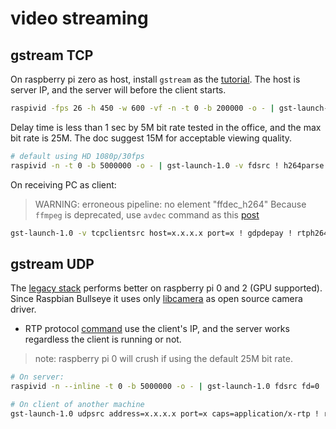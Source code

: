 # video streaming
## gstream TCP
On raspberry pi zero as host, install `gstream` as the [tutorial](https://platypus-boats.readthedocs.io/en/latest/source/rpi/video/video-streaming-gstreamer.html). The host is server IP, and the server will before the client starts. 
```sh
raspivid -fps 26 -h 450 -w 600 -vf -n -t 0 -b 200000 -o - | gst-launch-1.0 -v fdsrc ! h264parse ! rtph264pay config-interval=1 pt=96 ! gdppay ! tcpserversink host=x.x.x.x port=x
```
Delay time is less than 1 sec by 5M bit rate tested in the office, and the max bit rate is 25M. The doc suggest 15M for acceptable viewing quality.
```sh
# default using HD 1080p/30fps
raspivid -n -t 0 -b 5000000 -o - | gst-launch-1.0 -v fdsrc ! h264parse ! rtph264pay config-interval=1 pt=96 ! gdppay ! tcpserversink host=x.x.x.x port=x
```
On receiving PC as client:
>  WARNING: erroneous pipeline: no element "ffdec_h264"
Because `ffmpeg` is deprecated, use `avdec` command as this [post](https://www.linkedin.com/pulse/streaming-live-from-pi-camerawith-raspberry-zero-w-pc-mundra/)
```sh
gst-launch-1.0 -v tcpclientsrc host=x.x.x.x port=x ! gdpdepay ! rtph264depay ! avdec_h264 ! videoconvert ! autovideosink sync=false
```
## gstream UDP
The [legacy stack](https://www.raspberrypi.com/documentation/accessories/camera.html#libcamera-and-the-legacy-raspicam-camera-stack) performs better on raspberry pi 0 and 2 (GPU supported). Since Raspbian Bullseye it uses only [libcamera](https://www.raspberrypi.com/documentation/accessories/camera.html#network-streaming) as open source camera driver.
* RTP protocol [command](https://www.raspberrypi.com/documentation/accessories/camera.html#using-rtp) use the client's IP, and the server works regardless the client is running or not.
> note: raspberry pi 0 will crush if using the default 25M bit rate.
```sh
# On server:
raspivid -n --inline -t 0 -b 5000000 -o - | gst-launch-1.0 fdsrc fd=0 ! h264parse ! rtph264pay ! udpsink host=x.x.x.x port=x
```
```sh
# On client of another machine
gst-launch-1.0 udpsrc address=x.x.x.x port=x caps=application/x-rtp ! rtph264depay ! h264parse ! avdec_h264 ! autovideosink
```